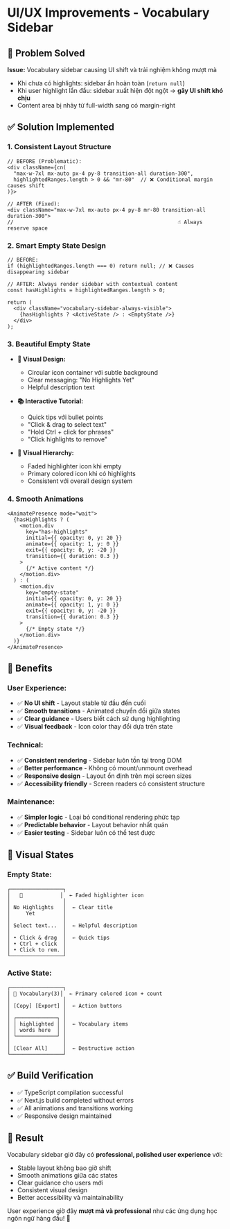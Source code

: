 # UI/UX Improvements - Vocabulary Sidebar

## 🎯 Problem Solved

**Issue:** Vocabulary sidebar causing UI shift và trải nghiệm không mượt mà
- Khi chưa có highlights: sidebar ẩn hoàn toàn (`return null`)
- Khi user highlight lần đầu: sidebar xuất hiện đột ngột → **gây UI shift khó chịu**
- Content area bị nhảy từ full-width sang có margin-right

## ✅ Solution Implemented

### 1. **Consistent Layout Structure**
```tsx
// BEFORE (Problematic):
<div className={cn(
  "max-w-7xl mx-auto px-4 py-8 transition-all duration-300",
  highlightedRanges.length > 0 && "mr-80"  // ❌ Conditional margin causes shift
)}>

// AFTER (Fixed):
<div className="max-w-7xl mx-auto px-4 py-8 mr-80 transition-all duration-300">
//                                                     ☝️ Always reserve space
```

### 2. **Smart Empty State Design**
```tsx
// BEFORE:
if (highlightedRanges.length === 0) return null; // ❌ Causes disappearing sidebar

// AFTER: Always render sidebar with contextual content
const hasHighlights = highlightedRanges.length > 0;

return (
  <div className="vocabulary-sidebar-always-visible">
    {hasHighlights ? <ActiveState /> : <EmptyState />}
  </div>
);
```

### 3. **Beautiful Empty State**
- **🎨 Visual Design:**
  - Circular icon container với subtle background
  - Clear messaging: "No Highlights Yet"
  - Helpful description text

- **📚 Interactive Tutorial:**
  - Quick tips với bullet points
  - "Click & drag to select text"
  - "Hold Ctrl + click for phrases"
  - "Click highlights to remove"

- **🎯 Visual Hierarchy:**
  - Faded highlighter icon khi empty
  - Primary colored icon khi có highlights
  - Consistent với overall design system

### 4. **Smooth Animations**
```tsx
<AnimatePresence mode="wait">
  {hasHighlights ? (
    <motion.div
      key="has-highlights"
      initial={{ opacity: 0, y: 20 }}
      animate={{ opacity: 1, y: 0 }}
      exit={{ opacity: 0, y: -20 }}
      transition={{ duration: 0.3 }}
    >
      {/* Active content */}
    </motion.div>
  ) : (
    <motion.div
      key="empty-state"
      initial={{ opacity: 0, y: 20 }}
      animate={{ opacity: 1, y: 0 }}
      exit={{ opacity: 0, y: -20 }}
      transition={{ duration: 0.3 }}
    >
      {/* Empty state */}
    </motion.div>
  )}
</AnimatePresence>
```

## 🚀 Benefits

### **User Experience:**
- ✅ **No UI shift** - Layout stable từ đầu đến cuối
- ✅ **Smooth transitions** - Animated chuyển đổi giữa states
- ✅ **Clear guidance** - Users biết cách sử dụng highlighting
- ✅ **Visual feedback** - Icon color thay đổi dựa trên state

### **Technical:**
- ✅ **Consistent rendering** - Sidebar luôn tồn tại trong DOM
- ✅ **Better performance** - Không có mount/unmount overhead
- ✅ **Responsive design** - Layout ổn định trên mọi screen sizes
- ✅ **Accessibility friendly** - Screen readers có consistent structure

### **Maintenance:**
- ✅ **Simpler logic** - Loại bỏ conditional rendering phức tạp
- ✅ **Predictable behavior** - Layout behavior nhất quán
- ✅ **Easier testing** - Sidebar luôn có thể test được

## 🎨 Visual States

### Empty State:
```
┌─────────────────┐
│   📝            │  ← Faded highlighter icon
│                 │
│ No Highlights   │  ← Clear title
│     Yet         │
│                 │
│ Select text...  │  ← Helpful description
│                 │
│ • Click & drag  │  ← Quick tips
│ • Ctrl + click  │
│ • Click to rem. │
└─────────────────┘
```

### Active State:
```
┌─────────────────┐
│ 📝 Vocabulary(3)│  ← Primary colored icon + count
│                 │
│ [Copy] [Export] │  ← Action buttons
│                 │
│ ┌─────────────┐ │
│ │ highlighted │ │  ← Vocabulary items
│ │ words here  │ │
│ └─────────────┘ │
│                 │
│ [Clear All]     │  ← Destructive action
└─────────────────┘
```

## ✅ Build Verification

- ✅ TypeScript compilation successful
- ✅ Next.js build completed without errors
- ✅ All animations and transitions working
- ✅ Responsive design maintained

## 🎉 Result

Vocabulary sidebar giờ đây có **professional, polished user experience** với:
- Stable layout không bao giờ shift
- Smooth animations giữa các states
- Clear guidance cho users mới
- Consistent visual design
- Better accessibility và maintainability

User experience giờ đây **mượt mà và professional** như các ứng dụng học ngôn ngữ hàng đầu! 🚀